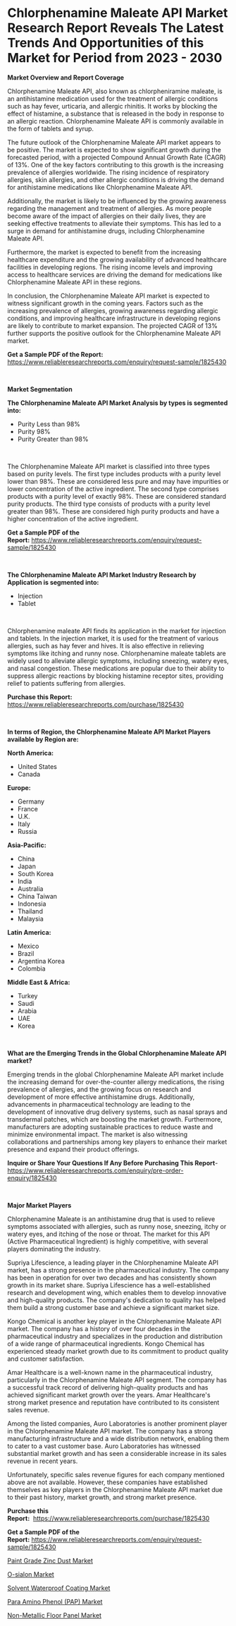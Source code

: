 <p><h1>Chlorphenamine Maleate API Market Research Report Reveals The Latest Trends And Opportunities of this Market for Period from 2023 - 2030</h1></p><p><strong>Market Overview and Report Coverage</strong></p>
<p><p>Chlorphenamine Maleate API, also known as chlorpheniramine maleate, is an antihistamine medication used for the treatment of allergic conditions such as hay fever, urticaria, and allergic rhinitis. It works by blocking the effect of histamine, a substance that is released in the body in response to an allergic reaction. Chlorphenamine Maleate API is commonly available in the form of tablets and syrup.</p><p>The future outlook of the Chlorphenamine Maleate API market appears to be positive. The market is expected to show significant growth during the forecasted period, with a projected Compound Annual Growth Rate (CAGR) of 13%. One of the key factors contributing to this growth is the increasing prevalence of allergies worldwide. The rising incidence of respiratory allergies, skin allergies, and other allergic conditions is driving the demand for antihistamine medications like Chlorphenamine Maleate API.</p><p>Additionally, the market is likely to be influenced by the growing awareness regarding the management and treatment of allergies. As more people become aware of the impact of allergies on their daily lives, they are seeking effective treatments to alleviate their symptoms. This has led to a surge in demand for antihistamine drugs, including Chlorphenamine Maleate API.</p><p>Furthermore, the market is expected to benefit from the increasing healthcare expenditure and the growing availability of advanced healthcare facilities in developing regions. The rising income levels and improving access to healthcare services are driving the demand for medications like Chlorphenamine Maleate API in these regions.</p><p>In conclusion, the Chlorphenamine Maleate API market is expected to witness significant growth in the coming years. Factors such as the increasing prevalence of allergies, growing awareness regarding allergic conditions, and improving healthcare infrastructure in developing regions are likely to contribute to market expansion. The projected CAGR of 13% further supports the positive outlook for the Chlorphenamine Maleate API market.</p></p>
<p><strong>Get a Sample PDF of the Report:</strong> <a href="https://www.reliableresearchreports.com/enquiry/request-sample/1825430">https://www.reliableresearchreports.com/enquiry/request-sample/1825430</a></p>
<p>&nbsp;</p>
<p><strong>Market Segmentation</strong></p>
<p><strong>The Chlorphenamine Maleate API Market Analysis by types is segmented into:</strong></p>
<p><ul><li>Purity Less than 98%</li><li>Purity 98%</li><li>Purity Greater than 98%</li></ul></p>
<p>&nbsp;</p>
<p><p>The Chlorphenamine Maleate API market is classified into three types based on purity levels. The first type includes products with a purity level lower than 98%. These are considered less pure and may have impurities or lower concentration of the active ingredient. The second type comprises products with a purity level of exactly 98%. These are considered standard purity products. The third type consists of products with a purity level greater than 98%. These are considered high purity products and have a higher concentration of the active ingredient.</p></p>
<p><strong>Get a Sample PDF of the Report:</strong>&nbsp;<a href="https://www.reliableresearchreports.com/enquiry/request-sample/1825430">https://www.reliableresearchreports.com/enquiry/request-sample/1825430</a></p>
<p>&nbsp;</p>
<p><strong>The Chlorphenamine Maleate API Market Industry Research by Application is segmented into:</strong></p>
<p><ul><li>Injection</li><li>Tablet</li></ul></p>
<p>&nbsp;</p>
<p><p>Chlorphenamine maleate API finds its application in the market for injection and tablets. In the injection market, it is used for the treatment of various allergies, such as hay fever and hives. It is also effective in relieving symptoms like itching and runny nose. Chlorphenamine maleate tablets are widely used to alleviate allergic symptoms, including sneezing, watery eyes, and nasal congestion. These medications are popular due to their ability to suppress allergic reactions by blocking histamine receptor sites, providing relief to patients suffering from allergies.</p></p>
<p><strong>Purchase this Report:</strong>&nbsp; <a href="https://www.reliableresearchreports.com/purchase/1825430">https://www.reliableresearchreports.com/purchase/1825430</a></p>
<p>&nbsp;</p>
<p><strong>In terms of Region, the Chlorphenamine Maleate API Market Players available by Region are:</strong></p>
<p>
    <p> <strong> North America: </strong>
        <ul>
            <li>United States</li>
            <li>Canada</li>
        </ul>
        </p> 
    <p> <strong> Europe: </strong>
        <ul>
            <li>Germany</li>
            <li>France</li>
            <li>U.K.</li>
            <li>Italy</li>
            <li>Russia</li>
        </ul>
        </p> 
    <p> <strong> Asia-Pacific: </strong>
        <ul>
            <li>China</li>
            <li>Japan</li>
            <li>South Korea</li>
            <li>India</li>
            <li>Australia</li>
            <li>China Taiwan</li>
            <li>Indonesia</li>
            <li>Thailand</li>
            <li>Malaysia</li>
        </ul>
        </p> 
    <p> <strong> Latin America: </strong>
        <ul>
            <li>Mexico</li>
            <li>Brazil</li>
            <li>Argentina Korea</li>
            <li>Colombia</li>
        </ul>
        </p> 
    <p> <strong> Middle East & Africa: </strong>
        <ul>
            <li>Turkey</li>
            <li>Saudi</li>
            <li>Arabia</li>
            <li>UAE</li>
            <li>Korea</li>
        </ul>
    </p>
    </p>
<p>&nbsp;</p>
<p><strong>What are the Emerging Trends in the Global Chlorphenamine Maleate API market?</strong></p>
<p><p>Emerging trends in the global Chlorphenamine Maleate API market include the increasing demand for over-the-counter allergy medications, the rising prevalence of allergies, and the growing focus on research and development of more effective antihistamine drugs. Additionally, advancements in pharmaceutical technology are leading to the development of innovative drug delivery systems, such as nasal sprays and transdermal patches, which are boosting the market growth. Furthermore, manufacturers are adopting sustainable practices to reduce waste and minimize environmental impact. The market is also witnessing collaborations and partnerships among key players to enhance their market presence and expand their product offerings.</p></p>
<p><strong>Inquire or Share Your Questions If Any Before Purchasing This Report</strong>- <a href="https://www.reliableresearchreports.com/enquiry/pre-order-enquiry/1825430">https://www.reliableresearchreports.com/enquiry/pre-order-enquiry/1825430</a></p>
<p>&nbsp;</p>
<p><strong>Major Market Players</strong></p>
<p><p>Chlorphenamine Maleate is an antihistamine drug that is used to relieve symptoms associated with allergies, such as runny nose, sneezing, itchy or watery eyes, and itching of the nose or throat. The market for this API (Active Pharmaceutical Ingredient) is highly competitive, with several players dominating the industry.</p><p>Supriya Lifescience, a leading player in the Chlorphenamine Maleate API market, has a strong presence in the pharmaceutical industry. The company has been in operation for over two decades and has consistently shown growth in its market share. Supriya Lifescience has a well-established research and development wing, which enables them to develop innovative and high-quality products. The company's dedication to quality has helped them build a strong customer base and achieve a significant market size.</p><p>Kongo Chemical is another key player in the Chlorphenamine Maleate API market. The company has a history of over four decades in the pharmaceutical industry and specializes in the production and distribution of a wide range of pharmaceutical ingredients. Kongo Chemical has experienced steady market growth due to its commitment to product quality and customer satisfaction.</p><p>Amar Healthcare is a well-known name in the pharmaceutical industry, particularly in the Chlorphenamine Maleate API segment. The company has a successful track record of delivering high-quality products and has achieved significant market growth over the years. Amar Healthcare's strong market presence and reputation have contributed to its consistent sales revenue.</p><p>Among the listed companies, Auro Laboratories is another prominent player in the Chlorphenamine Maleate API market. The company has a strong manufacturing infrastructure and a wide distribution network, enabling them to cater to a vast customer base. Auro Laboratories has witnessed substantial market growth and has seen a considerable increase in its sales revenue in recent years.</p><p>Unfortunately, specific sales revenue figures for each company mentioned above are not available. However, these companies have established themselves as key players in the Chlorphenamine Maleate API market due to their past history, market growth, and strong market presence.</p></p>
<p><strong>Purchase this Report:</strong>&nbsp;&nbsp;<a href="https://www.reliableresearchreports.com/purchase/1825430">https://www.reliableresearchreports.com/purchase/1825430</a></p>
<p></p>
<p><strong>Get a Sample PDF of the Report:</strong>&nbsp;<a href="https://www.reliableresearchreports.com/enquiry/request-sample/1825430">https://www.reliableresearchreports.com/enquiry/request-sample/1825430</a></p>
<p><p><a href="https://github.com/gdfhhhj/Market-Research-Report-List-2/blob/main/paint-grade-zinc-dust-market.md">Paint Grade Zinc Dust Market</a></p><p><a href="https://github.com/sofayahoo2023/Market-Research-Report-List-2/blob/main/o-sialon-market.md">O-sialon Market</a></p><p><a href="https://github.com/vimar16th/Market-Research-Report-List-2/blob/main/solvent-waterproof-coating-market.md">Solvent Waterproof Coating Market</a></p><p><a href="https://github.com/gulaimolin/Market-Research-Report-List-1/blob/main/para-amino-phenol-pap-market.md">Para Amino Phenol (PAP) Market</a></p><p><a href="https://github.com/luckyshygirl/Market-Research-Report-List-2/blob/main/non-metallic-floor-panel-market.md">Non-Metallic Floor Panel Market</a></p></p>